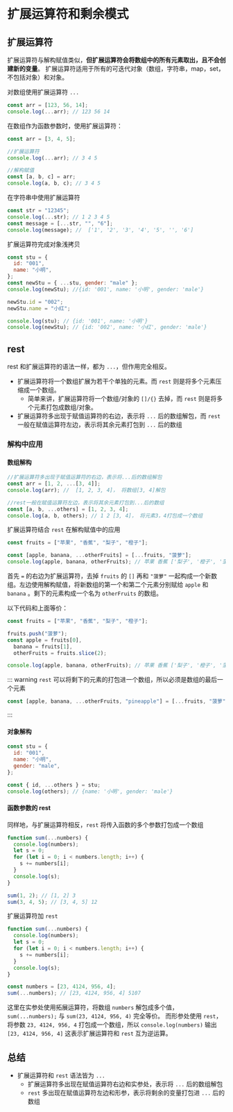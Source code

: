 # 扩展运算符和剩余模式

## 扩展运算符

扩展运算符与解构赋值类似，**但扩展运算符会将数组中的所有元素取出，且不会创建新的变量**。
扩展运算符适用于所有的可迭代对象（数组，字符串，map，set，不包括对象）和对象。

对数组使用扩展运算符 `...`

```javascript
const arr = [123, 56, 14];
console.log(...arr); // 123 56 14
```

<!-- 扩展运算符将一个数组转为用逗号分隔的参数序列，通俗来讲，就是将一个数组的 `[]` 去掉，获得一组数据。
基于这一点，我们可以用扩展运算符来构造新数组。
假设我们要扩展一个已知数组：

```javascript
const arr = [3, 4, 5];
// 老式做法
const newArr1 = [1, 2, arr[0], arr[1], arr[2]];
console.log(newArr1); // [1, 2, 3, 4, 5]
// 扩展运算符
const newArr2 = [1, 2, ...arr]; // ...arr就是将 [3, 4, 5] 的 [] 去掉
console.log(newArr2); // [1, 2, 3, 4, 5]
// 如果不使用扩展运算符
const newArr3 = [1, 2, arr];
console.log(newArr3); // [1, 2, [3, 4, 5]] 得到一个有三个元素的新数组
``` -->

在数组作为函数参数时，使用扩展运算符：

```javascript
const arr = [3, 4, 5];

//扩展运算符
console.log(...arr); // 3 4 5

//解构赋值
const [a, b, c] = arr;
console.log(a, b, c); // 3 4 5
```

在字符串中使用扩展运算符

```javascript
const str = "12345";
console.log(...str); // 1 2 3 4 5
const message = [...str, "", "6"];
console.log(message); //  ['1', '2', '3', '4', '5', '', '6']
```

扩展运算符完成对象浅拷贝

```javascript
const stu = {
  id: "001",
  name: "小明",
};
const newStu = { ...stu, gender: "male" };
console.log(newStu); //{id: '001', name: '小明', gender: 'male'}

newStu.id = "002";
newStu.name = "小红";

console.log(stu); // {id: '001', name: '小明'}
console.log(newStu); // {id: '002', name: '小红', gender: 'male'}
```

## rest

rest 和扩展运算符的语法一样，都为 `...`，但作用完全相反。

- 扩展运算符将一个数组扩展为若干个单独的元素。而 `rest` 则是将多个元素压缩成一个数组。
  - 简单来讲，扩展运算符将一个数组/对象的 `[]/{}` 去掉，而 `rest` 则是将多个元素打包成数组/对象。
- 扩展运算符多出现于赋值运算符的右边，表示将 `...` 后的数组解包，而 `rest` 一般在赋值运算符左边，表示将其余元素打包到 `...` 后的数组

### 解构中应用

#### 数组解构

```javascript
//扩展运算符多出现于赋值运算符的右边，表示将...后的数组解包
const arr = [1, 2, ...[3, 4]];
console.log(arr); //  [1, 2, 3, 4]， 将数组[3, 4]解包

//rest一般在赋值运算符左边，表示将其余元素打包到...后的数组
const [a, b, ...others] = [1, 2, 3, 4];
console.log(a, b, others); // 1 2 [3, 4]， 将元素3，4打包成一个数组
```

扩展运算符结合 `rest` 在解构赋值中的应用

```javascript
const fruits = ["苹果", "香蕉", "梨子", "橙子"];

const [apple, banana, ...otherFruits] = [...fruits, "菠萝"];
console.log(apple, banana, otherFruits); // 苹果 香蕉 ['梨子', '橙子', '菠萝']
```

首先 `=` 的右边为扩展运算符，去掉 `fruits` 的 `[]` 再和 `"菠萝"` 一起构成一个新数组。左边使用解构赋值，将新数组的第一个和第二个元素分别赋给 `apple` 和 `banana` 。剩下的元素构成一个名为 `otherFruits` 的数组。

以下代码和上面等价：

```javascript
const fruits = ["苹果", "香蕉", "梨子", "橙子"];

fruits.push("菠萝");
const apple = fruits[0],
  banana = fruits[1],
  otherFruits = fruits.slice(2);

console.log(apple, banana, otherFruits); // 苹果 香蕉 ['梨子', '橙子', '菠萝']
```

::: warning
`rest` 可以将剩下的元素的打包进一个数组，所以必须是数组的最后一个元素

```javascript
const [apple, banana, ...otherFruits, "pineapple"] = [...fruits, "菠萝"]; // error
```

:::

#### 对象解构

```javascript
const stu = {
  id: "001",
  name: "小明",
  gender: "male",
};

const { id, ...others } = stu;
console.log(others); // {name: '小明', gender: 'male'}
```

#### 函数参数的 rest

同样地，与扩展运算符相反，`rest` 将传入函数的多个参数打包成一个数组

```javascript
function sum(...numbers) {
  console.log(numbers);
  let s = 0;
  for (let i = 0; i < numbers.length; i++) {
    s += numbers[i];
  }
  console.log(s);
}

sum(1, 2); // [1, 2] 3
sum(3, 4, 5); // [3, 4, 5] 12
```

扩展运算符加 `rest`

```javascript
function sum(...numbers) {
  console.log(numbers);
  let s = 0;
  for (let i = 0; i < numbers.length; i++) {
    s += numbers[i];
  }
  console.log(s);
}

const numbers = [23, 4124, 956, 4];
sum(...numbers); // [23, 4124, 956, 4] 5107
```

这里在实参处使用拓展运算符，将数组 `numbers` 解包成多个值，`sum(...numbers);` 与 `sum(23, 4124, 956, 4)` 完全等价。
而形参处使用 `rest`，将参数 `23, 4124, 956, 4` 打包成一个数组，所以 `console.log(numbers)` 输出 `[23, 4124, 956, 4]`
这表示扩展运算符和 `rest` 互为逆运算。

## 总结

- 扩展运算符和 `rest` 语法皆为 `...`
  - 扩展运算符多出现在赋值运算符右边和实参处，表示将 `...` 后的数组解包
  - `rest` 多出现在赋值运算符左边和形参，表示将剩余的变量打包进 `...` 后的数组
